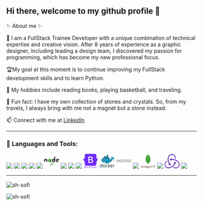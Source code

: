 ## Hi there, welcome to my github profile 👋

✨ About me ✨ 

🌱 I am a FullStack Trainee Developer with a unique combination of technical expertise and creative vision. After 8 years of experience as a graphic designer, including leading a design team, I discovered my passion for programming, which has become my new professional focus.

🏆My goal at this moment is to continue improving my FullStack development skills and to learn Python.

🏀 My hobbies include reading books, playing basketball, and traveling.

💎 Fun fact: I have my own collection of stones and crystals. So, from my travels, I always bring with me not a magnet but a stone instead.

📫 Connect with me at [LinkedIn](https://www.linkedin.com/in/sofiia-shkoropad/)

---

<h3 align="left">🔧 Languages and Tools:</h3>
<p>
  <img width="40px" src="https://cdn.jsdelivr.net/gh/devicons/devicon/icons/html5/html5-original-wordmark.svg" />
  <img width="40px" src="https://cdn.jsdelivr.net/gh/devicons/devicon/icons/css3/css3-original-wordmark.svg" />
  <img width="40px" src="https://cdn.jsdelivr.net/gh/devicons/devicon/icons/javascript/javascript-original.svg" />
  <img width="40px" src="https://cdn.jsdelivr.net/gh/devicons/devicon/icons/typescript/typescript-original.svg" />
  <img width="40px" src="https://cdn.jsdelivr.net/gh/devicons/devicon/icons/react/react-original.svg" />
  <img width="40px" src="https://raw.githubusercontent.com/devicons/devicon/master/icons/nodejs/nodejs-original-wordmark.svg" />
  <img width="40px" src="https://cdn.jsdelivr.net/gh/devicons/devicon/icons/figma/figma-original.svg" />
  <img width="40px" src="https://cdn.jsdelivr.net/gh/devicons/devicon/icons/sass/sass-original.svg" />
  <img width="40px" src="https://www.vectorlogo.zone/logos/babeljs/babeljs-icon.svg" />
  <img width="40px" src="https://raw.githubusercontent.com/devicons/devicon/master/icons/bootstrap/bootstrap-plain-wordmark.svg" />
  <img width="40px" src="https://raw.githubusercontent.com/devicons/devicon/master/icons/docker/docker-original-wordmark.svg" />
  <img width="40px" src="https://raw.githubusercontent.com/devicons/devicon/master/icons/express/express-original-wordmark.svg" />
  <img width="40px" src="https://www.vectorlogo.zone/logos/mochajs/mochajs-icon.svg" />
  <img width="40px" src="https://raw.githubusercontent.com/devicons/devicon/master/icons/mongodb/mongodb-original-wordmark.svg" />
  <img width="40px" src="https://www.vectorlogo.zone/logos/getpostman/getpostman-icon.svg" />
  <img width="40px" src="https://raw.githubusercontent.com/devicons/devicon/master/icons/redux/redux-original.svg" />
  <img width="40px" src="https://www.vectorlogo.zone/logos/graphql/graphql-icon.svg" />
</p>

---

<p><img align="center" src="https://github-readme-stats.vercel.app/api/top-langs?username=sh-sofi&show_icons=true&locale=en&layout=compact" alt="sh-sofi" /></p>

<p align="left"> <img src="https://komarev.com/ghpvc/?username=sh-sofi&label=Profile%20views&color=0e75b6&style=flat" alt="sh-sofi" /> </p>
